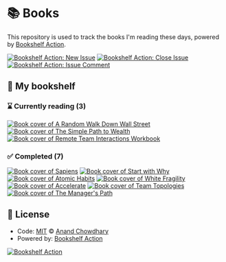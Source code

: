 # 📚 Books

This repository is used to track the books I'm reading these days, powered by [Bookshelf Action](https://github.com/AnandChowdhary/bookshelf-action).

[![Bookshelf Action: New Issue](https://github.com/AnandChowdhary/books/workflows/Bookshelf%20Action:%20New%20Issue/badge.svg)](https://github.com/AnandChowdhary/bookshelf-action/actions?query=workflow%3A%Bookshelf+Action%3A+New+Issue%22)
[![Bookshelf Action: Close Issue](https://github.com/AnandChowdhary/books/workflows/Bookshelf%20Action:%20Close%20Issue/badge.svg)](https://github.com/AnandChowdhary/bookshelf-action/actions?query=workflow%3A%Bookshelf+Action%3A+Close+Issue%22)
[![Bookshelf Action: Issue Comment](https://github.com/AnandChowdhary/books/workflows/Bookshelf%20Action:%20Issue%20Comment/badge.svg)](https://github.com/AnandChowdhary/bookshelf-action/actions?query=workflow%3A%Bookshelf+Action%3A+Issue+Comment%22)

## 📖 My bookshelf

<!--start:bookshelf-action-->
### ⌛ Currently reading (3)

[![Book cover of A Random Walk Down Wall Street](https://images.weserv.nl/?url=http%3A%2F%2Fbooks.google.com%2Fbooks%2Fcontent%3Fid%3D0uEcVn0MAu0C%26printsec%3Dfrontcover%26img%3D1%26zoom%3D1%26edge%3Dcurl%26source%3Dgbs_api&w=128&h=196&fit=contain)](https://github.com/shavo007/books/issues/10 "A Random Walk Down Wall Street by Burton Gordon Malkiel")
[![Book cover of The Simple Path to Wealth](https://images.weserv.nl/?url=http%3A%2F%2Fbooks.google.com%2Fbooks%2Fcontent%3Fid%3DyRaMDAEACAAJ%26printsec%3Dfrontcover%26img%3D1%26zoom%3D1%26source%3Dgbs_api&w=128&h=196&fit=contain)](https://github.com/shavo007/books/issues/9 "The Simple Path to Wealth by J. Collins")
[![Book cover of Remote Team Interactions Workbook](https://images.weserv.nl/?url=http%3A%2F%2Fbooks.google.com%2Fbooks%2Fcontent%3Fid%3DJ8q4zgEACAAJ%26printsec%3Dfrontcover%26img%3D1%26zoom%3D1%26source%3Dgbs_api&w=128&h=196&fit=contain)](https://github.com/shavo007/books/issues/3 "Remote Team Interactions Workbook by Matthew Skelton, Manuel Pais")

### ✅ Completed (7)

[![Book cover of Sapiens](https://images.weserv.nl/?url=http%3A%2F%2Fbooks.google.com%2Fbooks%2Fcontent%3Fid%3DFmyBAwAAQBAJ%26printsec%3Dfrontcover%26img%3D1%26zoom%3D1%26edge%3Dcurl%26source%3Dgbs_api&w=128&h=196&fit=contain)](https://github.com/shavo007/books/issues/8 "Sapiens by Yuval Noah Harari completed in 59 seconds on May 2022")
[![Book cover of Start with Why](https://images.weserv.nl/?url=http%3A%2F%2Fbooks.google.com%2Fbooks%2Fcontent%3Fid%3DfkOKDQAAQBAJ%26printsec%3Dfrontcover%26img%3D1%26zoom%3D1%26edge%3Dcurl%26source%3Dgbs_api&w=128&h=196&fit=contain)](https://github.com/shavo007/books/issues/7 "Start with Why by Simon Sinek completed in 1 minute on May 2022")
[![Book cover of Atomic Habits](https://images.weserv.nl/?url=http%3A%2F%2Fbooks.google.com%2Fbooks%2Fcontent%3Fid%3DXfFvDwAAQBAJ%26printsec%3Dfrontcover%26img%3D1%26zoom%3D1%26edge%3Dcurl%26source%3Dgbs_api&w=128&h=196&fit=contain)](https://github.com/shavo007/books/issues/6 "Atomic Habits by James Clear completed in 2 minutes on May 2022")
[![Book cover of White Fragility](https://images.weserv.nl/?url=http%3A%2F%2Fbooks.google.com%2Fbooks%2Fcontent%3Fid%3Dsdp1DwAAQBAJ%26printsec%3Dfrontcover%26img%3D1%26zoom%3D1%26source%3Dgbs_api&w=128&h=196&fit=contain)](https://github.com/shavo007/books/issues/5 "White Fragility by Robin DiAngelo completed in 3 minutes on May 2022")
[![Book cover of Accelerate](https://images.weserv.nl/?url=http%3A%2F%2Fbooks.google.com%2Fbooks%2Fcontent%3Fid%3DKax-DwAAQBAJ%26printsec%3Dfrontcover%26img%3D1%26zoom%3D1%26edge%3Dcurl%26source%3Dgbs_api&w=128&h=196&fit=contain)](https://github.com/shavo007/books/issues/4 "Accelerate by Nicole Forsgren PhD, Jez Humble, Gene Kim completed in 4 minutes on May 2022")
[![Book cover of Team Topologies](https://images.weserv.nl/?url=http%3A%2F%2Fbooks.google.com%2Fbooks%2Fcontent%3Fid%3DoFdRuAEACAAJ%26printsec%3Dfrontcover%26img%3D1%26zoom%3D1%26source%3Dgbs_api&w=128&h=196&fit=contain)](https://github.com/shavo007/books/issues/2 "Team Topologies by Matthew Skelton, Manuel Pais completed in 6 minutes on May 2022")
[![Book cover of The Manager's Path](https://images.weserv.nl/?url=http%3A%2F%2Fbooks.google.com%2Fbooks%2Fcontent%3Fid%3DFaNaDgAAQBAJ%26printsec%3Dfrontcover%26img%3D1%26zoom%3D1%26edge%3Dcurl%26source%3Dgbs_api&w=128&h=196&fit=contain)](https://github.com/shavo007/books/issues/1 "The Manager's Path by Camille Fournier completed in 23 minutes on May 2022")

<!--end:bookshelf-action-->

## 📄 License

- Code: [MIT](./LICENSE) © [Anand Chowdhary](https://anandchowdhary.com)
- Powered by: [Bookshelf Action](https://github.com/AnandChowdhary/bookshelf-action)

[![Bookshelf Action](https://github.com/AnandChowdhary/bookshelf-action/blob/HEAD/assets/logo.svg)](https://github.com/AnandChowdhary/bookshelf-action)
